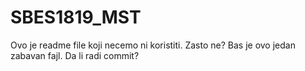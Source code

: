 # SBES1819_MST

Ovo je readme file koji necemo ni koristiti.
Zasto ne?
Bas je ovo jedan zabavan fajl.
Da li radi commit?